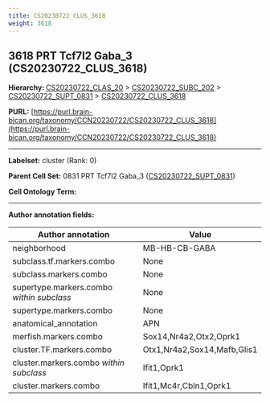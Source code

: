 ```yaml
---
title: CS20230722_CLUS_3618
weight: 3618
---
```

## 3618 PRT Tcf7l2 Gaba_3 (CS20230722_CLUS_3618)
<b>Hierarchy: </b>
[CS20230722_CLAS_20](../CS20230722_CLAS_20) >
[CS20230722_SUBC_202](../CS20230722_SUBC_202) >
[CS20230722_SUPT_0831](../CS20230722_SUPT_0831) >
[CS20230722_CLUS_3618](../CS20230722_CLUS_3618)

**PURL:** [https://purl.brain-bican.org/taxonomy/CCN20230722/CS20230722_CLUS_3618](https://purl.brain-bican.org/taxonomy/CCN20230722/CS20230722_CLUS_3618)

---


**Labelset:** cluster (Rank: 0)

**Parent Cell Set:** 0831 PRT Tcf7l2 Gaba_3 ([CS20230722_SUPT_0831](../CS20230722_SUPT_0831))



**Cell Ontology Term:** 

[MARKER GENES.]: #


---

[TRANSFERRED ANNOTATIONS.]: #


[AUTHOR ANNOTATION FIELDS.]: #


**Author annotation fields:**

| Author annotation | Value |
|-------------------|-------|
|neighborhood|MB-HB-CB-GABA|
|subclass.tf.markers.combo|None|
|subclass.markers.combo|None|
|supertype.markers.combo _within subclass_|None|
|supertype.markers.combo|None|
|anatomical_annotation|APN|
|merfish.markers.combo|Sox14,Nr4a2,Otx2,Oprk1|
|cluster.TF.markers.combo|Otx1,Nr4a2,Sox14,Mafb,Glis1|
|cluster.markers.combo _within subclass_|Ifit1,Oprk1|
|cluster.markers.combo|Ifit1,Mc4r,Cbln1,Oprk1|
